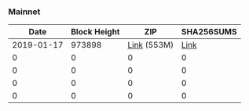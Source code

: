### Mainnet

|    Date    | Block Height | ZIP | SHA256SUMS |
| ---------- | ------------ | --- | ---------- |
| 2019-01-17 | 973898 | [Link](https://s3-ap-southeast-2.amazonaws.com/ion-bootstrap/mainnet/2019-01-17/bootstrap.dat.zip) (553M) | [Link](https://s3-ap-southeast-2.amazonaws.com/ion-bootstrap/mainnet/2019-01-17/SHA256SUMS) |
| 0 | 0 | 0 | 0 |
| 0 | 0 | 0 | 0 |
| 0 | 0 | 0 | 0 |
| 0 | 0 | 0 | 0 |

